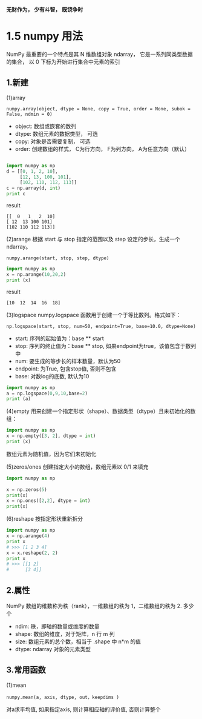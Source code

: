 **无财作为， 少有斗智， 既饶争时**

# 1.5 numpy 用法
NumPy 最重要的一个特点是其 N 维数组对象 ndarray，
它是一系列同类型数据的集合， 以 0 下标为开始进行集合中元素的索引

## 1.新建
(1)array

    numpy.array(object, dtype = None, copy = True, order = None, subok = False, ndmin = 0)

- object: 数组或嵌套的数列
- dtype:  数组元素的数据类型， 可选
- copy:   对象是否需要复制， 可选
- order:  创建数组的样式， C为行方向， F为列方向， A为任意方向（默认）

```python

import numpy as np
d = [[0, 1, 2, 10],
     [12, 13, 100, 101],
     [102, 110, 112, 113]]
c = np.array(d, int)
print c    
```
result

    [[  0   1   2  10]
    [ 12  13 100 101]
    [102 110 112 113]]

(2)arange
根据 start 与 stop 指定的范围以及 step 设定的步长，生成一个 ndarray。

    numpy.arange(start, stop, step, dtype)
    

```python
import numpy as np
x = np.arange(10,20,2)  
print (x)
```
result

    [10  12  14  16  18]
    
(3)logspace
numpy.logspace 函数用于创建一个于等比数列。格式如下：

    np.logspace(start, stop, num=50, endpoint=True, base=10.0, dtype=None)
    
- start:    序列的起始值为：base ** start
- stop:     序列的终止值为：base ** stop, 如果endpoint为true，该值包含于数列中
- num:      要生成的等步长的样本数量，默认为50
- endpoint: 为True, 包含stop值, 否则不包含
- base:     对数log的底数, 默认为10

```python
import numpy as np
a = np.logspace(0,9,10,base=2)
print (a)
```

(4)empty
用来创建一个指定形状（shape）、数据类型（dtype）且未初始化的数组：

```python
import numpy as np 
x = np.empty([3, 2], dtype = int) 
print (x)
```
数组元素为随机值，因为它们未初始化

(5)zeros/ones
创建指定大小的数组，数组元素以 0/1 来填充

```python
import numpy as np
 
x = np.zeros(5) 
print(x)
x = np.ones([2,2], dtype = int)
print(x)

```

(6)reshape
按指定形状重新拆分
```python
import numpy as np
x = np.arange(4)
print x
# >>> [1 2 3 4]
x = x.reshape(2, 2)
print x
# >>> [[1 2]
#      [3 4]]
```
    
## 2.属性

NumPy 数组的维数称为秩（rank），一维数组的秩为 1，二维数组的秩为 2.
多少个

- ndim:     秩，即轴的数量或维度的数量
- shape:    数组的维度，对于矩阵，n 行 m 列
- size:     数组元素的总个数，相当于 .shape 中 n*m 的值
- dtype:    ndarray 对象的元素类型


## 3.常用函数

(1)mean

    numpy.mean(a, axis, dtype, out，keepdims )

对a求平均值, 如果指定axis, 则计算相应轴的评价值, 否则计算整个
